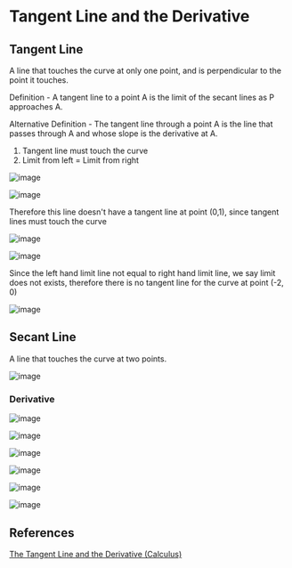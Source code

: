 # Tangent Line and the Derivative

## Tangent Line

A line that touches the curve at only one point, and is perpendicular to the point it touches.

Definition - A tangent line to a point A is the limit of the secant lines as P approaches A.

Alternative Definition - The tangent line through a point A is the line that passes through A and whose slope is the derivative at A.

1. Tangent line must touch the curve
2. Limit from left = Limit from right

![image](../../media/Tangent-Line-and-the-Derivative-image1.jpg)

![image](../../media/Tangent-Line-and-the-Derivative-image2.jpg)

Therefore this line doesn't have a tangent line at point (0,1), since tangent lines must touch the curve

![image](../../media/Tangent-Line-and-the-Derivative-image3.jpg)

![image](../../media/Tangent-Line-and-the-Derivative-image4.jpg)

Since the left hand limit line not equal to right hand limit line, we say limit does not exists, therefore there is no tangent line for the curve at point (-2, 0)

![image](../../media/Tangent-Line-and-the-Derivative-image5.jpg)

## Secant Line

A line that touches the curve at two points.

![image](../../media/Tangent-Line-and-the-Derivative-image6.jpg)

### Derivative

![image](../../media/Tangent-Line-and-the-Derivative-image7.jpg)

![image](../../media/Tangent-Line-and-the-Derivative-image8.jpg)

![image](../../media/Tangent-Line-and-the-Derivative-image9.jpg)

![image](../../media/Tangent-Line-and-the-Derivative-image10.jpg)

![image](../../media/Tangent-Line-and-the-Derivative-image11.jpg)

![image](../../media/Tangent-Line-and-the-Derivative-image12.jpg)

## References

[The Tangent Line and the Derivative (Calculus)](https://www.youtube.com/watch?v=O_cwTAfjgAQ)

